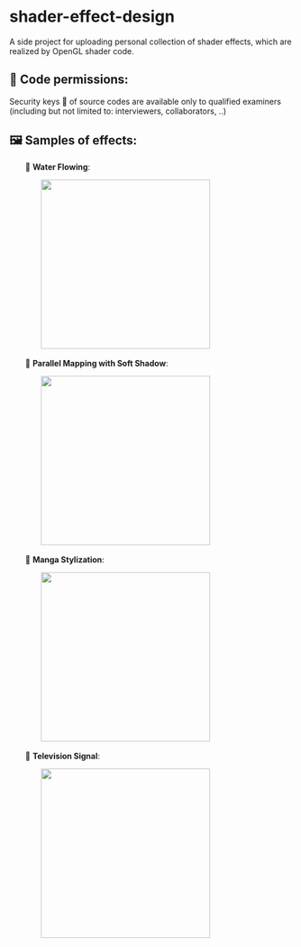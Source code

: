 # shader-effect-design
A side project for uploading personal collection of shader effects, which are realized by OpenGL shader code.

## 🔐 Code permissions:
Security keys 🔑 of source codes are available only to qualified examiners (including but not limited to: interviewers, collaborators, ..) 

## 🖼️ Samples of effects:

&emsp;&emsp;💠 **Water Flowing**:
   
&emsp;&emsp;&emsp;&emsp;<img src="Water_Flowing/Water_Flowing.gif" width="300"/>

&emsp;&emsp;💠 **Parallel Mapping with Soft Shadow**:
   
&emsp;&emsp;&emsp;&emsp;<img src="Parallel_Mapping/Parallel_Mapping.gif" width="300"/>

&emsp;&emsp;💠 **Manga Stylization**:
   
&emsp;&emsp;&emsp;&emsp;<img src="Manga_Stylization/Manga_Stylization.gif" width="300"/>

&emsp;&emsp;💠 **Television Signal**:
   
&emsp;&emsp;&emsp;&emsp;<img src="Television_Signal/Television_Signal.gif" width="300"/>
